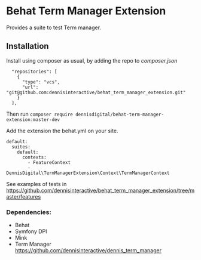 # Behat Term Manager Extension

Provides a suite to test Term manager.

## Installation
Install using composer as usual, by adding the repo to _composer.json_
```
  "repositories": [
    {
      "type": "vcs",
      "url": "git@github.com:dennisinteractive/behat_term_manager_extension.git"
    }
  ],
```

Then run
`composer require dennisdigital/behat-term-manager-extension:master-dev`

Add the extension the behat.yml on your site.
```
default:
  suites:
    default:
      contexts:
        - FeatureContext
        - DennisDigital\TermManagerExtension\Context\TermManagerContext
```

See examples of tests in https://github.com/dennisinteractive/behat_term_manager_extension/tree/master/features

### Dependencies:
- Behat
- Symfony DPI
- Mink
- Term Manager https://github.com/dennisinteractive/dennis_term_manager
